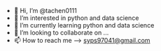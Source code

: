 - 👋 Hi, I’m @tachen0111
- 👀 I’m interested in python and data science
- 🌱 I’m currently learning python and data science
- 💞️ I’m looking to collaborate on ...
- 📫 How to reach me --> syps97041@gmail.com

<!---
tachen0111/tachen0111 is a ✨ special ✨ repository because its `README.md` (this file) appears on your GitHub profile.
You can click the Preview link to take a look at your changes.
--->
